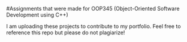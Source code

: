#Assignments that were made for OOP345 (Object-Oriented Software Development using C++)

I am uploading these projects to contribute to my portfolio. Feel free to reference this repo but please do not plagiarize!
